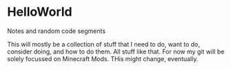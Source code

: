 # HelloWorld
Notes and random code segments

This will mostly be a collection of stuff that I need to do, want to do, consider doing, and how to do them. All stuff like that.
For now my git will be solely focussed on Minecraft Mods. THis might change, eventually.
